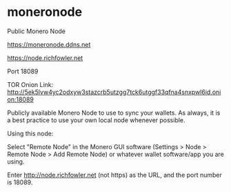 # moneronode
Public Monero Node

https://moneronode.ddns.net

https://node.richfowler.net

Port 18089

TOR Onion Link: http://5ek5lvw4yc2odxyw3stazcrb5utzgg7tck6utggf33qfna4snxpwl6id.onion:18089

Publicly available Monero Node to use to sync your wallets.
As always, it is a best practice to use your own local node whenever possible.

Using this node:

Select "Remote Node" in the Monero GUI software (Settings > Node > Remote Node > Add Remote Node)
or whatever wallet software/app you are using.

Enter http://node.richfowler.net (not https) as the URL, and the port number is 18089.
